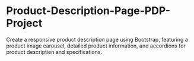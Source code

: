 # Product-Description-Page-PDP-Project
Create a responsive product description page using Bootstrap, featuring a product image carousel, detailed product information, and accordions for product description and specifications.
